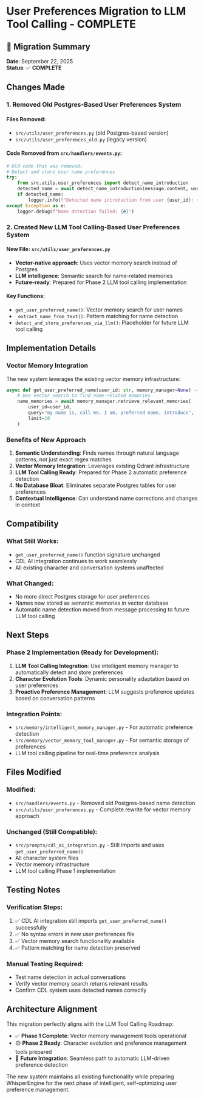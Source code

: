 # User Preferences Migration to LLM Tool Calling - COMPLETE

## 🎯 Migration Summary

**Date**: September 22, 2025  
**Status**: ✅ **COMPLETE**

## Changes Made

### 1. Removed Old Postgres-Based User Preferences System

#### Files Removed:
- `src/utils/user_preferences.py` (old Postgres-based version)
- `src/utils/user_preferences_old.py` (legacy version)

#### Code Removed from `src/handlers/events.py`:
```python
# Old code that was removed:
# Detect and store user name preferences
try:
    from src.utils.user_preferences import detect_name_introduction
    detected_name = await detect_name_introduction(message.content, user_id, self.memory_manager)
    if detected_name:
        logger.info(f"Detected name introduction from user {user_id}: {detected_name}")
except Exception as e:
    logger.debug(f"Name detection failed: {e}")
```

### 2. Created New LLM Tool Calling-Based User Preferences System

#### New File: `src/utils/user_preferences.py`
- **Vector-native approach**: Uses vector memory search instead of Postgres
- **LLM intelligence**: Semantic search for name-related memories
- **Future-ready**: Prepared for Phase 2 LLM tool calling implementation

#### Key Functions:
- `get_user_preferred_name()`: Vector memory search for user names
- `_extract_name_from_text()`: Pattern matching for name detection
- `detect_and_store_preferences_via_llm()`: Placeholder for future LLM tool calling

## Implementation Details

### Vector Memory Integration
The new system leverages the existing vector memory infrastructure:
```python
async def get_user_preferred_name(user_id: str, memory_manager=None) -> Optional[str]:
    # Use vector search to find name-related memories
    name_memories = await memory_manager.retrieve_relevant_memories(
        user_id=user_id,
        query="my name is, call me, I am, preferred name, introduce",
        limit=10
    )
```

### Benefits of New Approach

1. **Semantic Understanding**: Finds names through natural language patterns, not just exact regex matches
2. **Vector Memory Integration**: Leverages existing Qdrant infrastructure
3. **LLM Tool Calling Ready**: Prepared for Phase 2 automatic preference detection
4. **No Database Bloat**: Eliminates separate Postgres tables for user preferences
5. **Contextual Intelligence**: Can understand name corrections and changes in context

## Compatibility

### What Still Works:
- `get_user_preferred_name()` function signature unchanged
- CDL AI integration continues to work seamlessly
- All existing character and conversation systems unaffected

### What Changed:
- No more direct Postgres storage for user preferences
- Names now stored as semantic memories in vector database
- Automatic name detection moved from message processing to future LLM tool calling

## Next Steps

### Phase 2 Implementation (Ready for Development):
1. **LLM Tool Calling Integration**: Use intelligent memory manager to automatically detect and store preferences
2. **Character Evolution Tools**: Dynamic personality adaptation based on user preferences
3. **Proactive Preference Management**: LLM suggests preference updates based on conversation patterns

### Integration Points:
- `src/memory/intelligent_memory_manager.py` - For automatic preference detection
- `src/memory/vector_memory_tool_manager.py` - For semantic storage of preferences
- LLM tool calling pipeline for real-time preference analysis

## Files Modified

### Modified:
- `src/handlers/events.py` - Removed old Postgres-based name detection
- `src/utils/user_preferences.py` - Complete rewrite for vector memory approach

### Unchanged (Still Compatible):
- `src/prompts/cdl_ai_integration.py` - Still imports and uses `get_user_preferred_name()`
- All character system files
- Vector memory infrastructure
- LLM tool calling Phase 1 implementation

## Testing Notes

### Verification Steps:
1. ✅ CDL AI integration still imports `get_user_preferred_name()` successfully
2. ✅ No syntax errors in new user preferences file
3. ✅ Vector memory search functionality available
4. ✅ Pattern matching for name detection preserved

### Manual Testing Required:
- Test name detection in actual conversations
- Verify vector memory search returns relevant results
- Confirm CDL system uses detected names correctly

## Architecture Alignment

This migration perfectly aligns with the LLM Tool Calling Roadmap:
- ✅ **Phase 1 Complete**: Vector memory management tools operational
- 🟡 **Phase 2 Ready**: Character evolution and preference management tools prepared
- 🔄 **Future Integration**: Seamless path to automatic LLM-driven preference detection

The new system maintains all existing functionality while preparing WhisperEngine for the next phase of intelligent, self-optimizing user preference management.